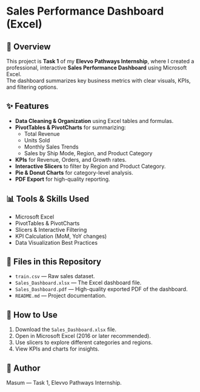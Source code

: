 # Sales Performance Dashboard (Excel)

## 📄 Overview
This project is **Task 1** of my **Elevvo Pathways Internship**, where I created a professional, interactive **Sales Performance Dashboard** using Microsoft Excel.  
The dashboard summarizes key business metrics with clear visuals, KPIs, and filtering options.

## ✨ Features
- **Data Cleaning & Organization** using Excel tables and formulas.
- **PivotTables & PivotCharts** for summarizing:
  - Total Revenue
  - Units Sold
  - Monthly Sales Trends
  - Sales by Ship Mode, Region, and Product Category
- **KPIs** for Revenue, Orders, and Growth rates.
- **Interactive Slicers** to filter by Region and Product Category.
- **Pie & Donut Charts** for category-level analysis.
- **PDF Export** for high-quality reporting.

## 📊 Tools & Skills Used
- Microsoft Excel
- PivotTables & PivotCharts
- Slicers & Interactive Filtering
- KPI Calculation (MoM, YoY changes)
- Data Visualization Best Practices

## 📂 Files in this Repository
- `train.csv` — Raw sales dataset.
- `Sales_Dashboard.xlsx` — The Excel dashboard file.
- `Sales_Dashboard.pdf` — High-quality exported PDF of the dashboard.
- `README.md` — Project documentation.

## 🚀 How to Use
1. Download the `Sales_Dashboard.xlsx` file.
2. Open in Microsoft Excel (2016 or later recommended).
3. Use slicers to explore different categories and regions.
4. View KPIs and charts for insights.

## 📌 Author
Masum — Task 1, Elevvo Pathways Internship.
